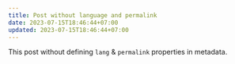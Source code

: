 ```yaml
---
title: Post without language and permalink
date: 2023-07-15T18:46:44+07:00
updated: 2023-07-15T18:46:44+07:00
---
```


This post without defining `lang` & `permalink` properties in metadata.